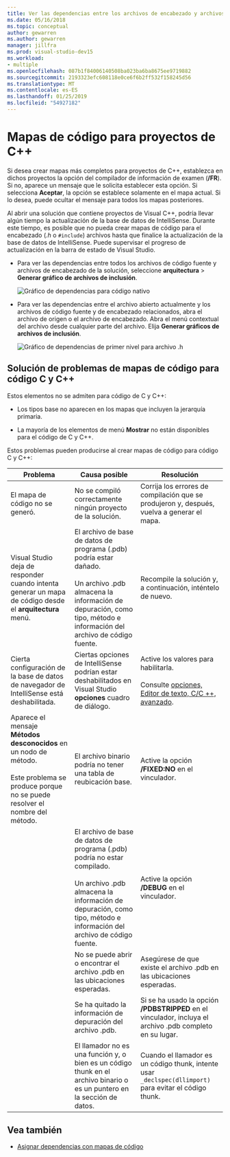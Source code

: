 ```yaml
---
title: Ver las dependencias entre los archivos de encabezado y archivos de código fuente de C++
ms.date: 05/16/2018
ms.topic: conceptual
author: gewarren
ms.author: gewarren
manager: jillfra
ms.prod: visual-studio-dev15
ms.workload:
- multiple
ms.openlocfilehash: 087b1f84006140508ba023ba6ba8675ee9719882
ms.sourcegitcommit: 2193323efc608118e0ce6f6b2ff532f158245d56
ms.translationtype: MT
ms.contentlocale: es-ES
ms.lasthandoff: 01/25/2019
ms.locfileid: "54927182"
---
```

# <a name="code-maps-for-c-projects"></a>Mapas de código para proyectos de C++

Si desea crear mapas más completos para proyectos de C++, establezca en dichos proyectos la opción del compilador de información de examen (**/FR**). Si no, aparece un mensaje que le solicita establecer esta opción. Si selecciona **Aceptar**, la opción se establece solamente en el mapa actual. Si lo desea, puede ocultar el mensaje para todos los mapas posteriores.

Al abrir una solución que contiene proyectos de Visual C++, podría llevar algún tiempo la actualización de la base de datos de IntelliSense. Durante este tiempo, es posible que no pueda crear mapas de código para el encabezado (*.h* o `#include`) archivos hasta que finalice la actualización de la base de datos de IntelliSense. Puede supervisar el progreso de actualización en la barra de estado de Visual Studio.

- Para ver las dependencias entre todos los archivos de código fuente y archivos de encabezado de la solución, seleccione **arquitectura** > **Generar gráfico de archivos de inclusión**.

   ![Gráfico de dependencias para código nativo](../modeling/media/dependencygraphgeneral_nativecode.png)

- Para ver las dependencias entre el archivo abierto actualmente y los archivos de código fuente y de encabezado relacionados, abra el archivo de origen o el archivo de encabezado. Abra el menú contextual del archivo desde cualquier parte del archivo. Elija **Generar gráficos de archivos de inclusión**.

   ![Gráfico de dependencias de primer nivel para archivo .h](../modeling/media/dependencygraph_native_firstlevel.png)

## <a name="troubleshoot-code-maps-for-c-and-c-code"></a>Solución de problemas de mapas de código para código C y C++

Estos elementos no se admiten para código de C y C++:

- Los tipos base no aparecen en los mapas que incluyen la jerarquía primaria.

- La mayoría de los elementos de menú **Mostrar** no están disponibles para el código de C y C++.

Estos problemas pueden producirse al crear mapas de código para código C y C++:

|**Problema**|**Causa posible**|**Resolución**|
|-|-|-|
|El mapa de código no se generó.|No se compiló correctamente ningún proyecto de la solución.|Corrija los errores de compilación que se produjeron y, después, vuelva a generar el mapa.|
|Visual Studio deja de responder cuando intenta generar un mapa de código desde el **arquitectura** menú.|El archivo de base de datos de programa (.pdb) podría estar dañado.<br /><br /> Un archivo .pdb almacena la información de depuración, como tipo, método e información del archivo de código fuente.|Recompile la solución y, a continuación, inténtelo de nuevo.|
|Cierta configuración de la base de datos de navegador de IntelliSense está deshabilitada.|Ciertas opciones de IntelliSense podrían estar deshabilitados en Visual Studio **opciones** cuadro de diálogo.|Active los valores para habilitarla.<br /><br /> Consulte [opciones, Editor de texto, C/C ++, avanzado](../ide/reference/options-text-editor-c-cpp-advanced.md).|
|Aparece el mensaje **Métodos desconocidos** en un nodo de método.<br /><br /> Este problema se produce porque no se puede resolver el nombre del método.|El archivo binario podría no tener una tabla de reubicación base.|Active la opción **/FIXED:NO** en el vinculador.|
||El archivo de base de datos de programa (.pdb) podría no estar compilado.<br /><br /> Un archivo .pdb almacena la información de depuración, como tipo, método e información del archivo de código fuente.|Active la opción **/DEBUG** en el vinculador.|
||No se puede abrir o encontrar el archivo .pdb en las ubicaciones esperadas.|Asegúrese de que existe el archivo .pdb en las ubicaciones esperadas.|
||Se ha quitado la información de depuración del archivo .pdb.|Si se ha usado la opción **/PDBSTRIPPED** en el vinculador, incluya el archivo .pdb completo en su lugar.|
||El llamador no es una función y, o bien es un código thunk en el archivo binario o es un puntero en la sección de datos.|Cuando el llamador es un código thunk, intente usar `_declspec(dllimport)` para evitar el código thunk.|

## <a name="see-also"></a>Vea también

- [Asignar dependencias con mapas de código](../modeling/map-dependencies-across-your-solutions.md)